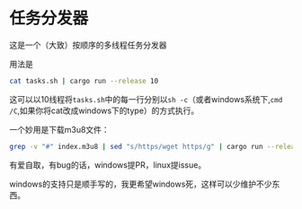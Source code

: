 # 任务分发器

这是一个（大致）按顺序的多线程任务分发器

用法是

```bash
cat tasks.sh | cargo run --release 10
```

这可以以10线程将`tasks.sh`中的每一行分别以`sh -c`（或者windows系统下,`cmd /C`,如果你将cat改成windows下的type）的方式执行。

一个妙用是下载m3u8文件：

```bash
grep -v "#" index.m3u8 | sed "s/https/wget https/g" | cargo run --release 10
```

有爱自取，有bug的话，windows提PR，linux提issue。

windows的支持只是顺手写的，我更希望windows死，这样可以少维护不少东西。
